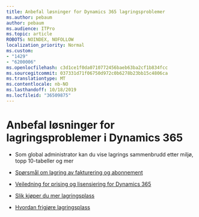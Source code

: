 ```yaml
---
title: Anbefal løsninger for Dynamics 365 lagringsproblemer
ms.author: pebaum
author: pebaum
ms.audience: ITPro
ms.topic: article
ROBOTS: NOINDEX, NOFOLLOW
localization_priority: Normal
ms.custom:
- "1429"
- "6200006"
ms.openlocfilehash: c3d1ce1f0da0710772456baeb63ba2cf1b834fcc
ms.sourcegitcommit: 037331d71f06750d972c0b6278b23bb15c4806ca
ms.translationtype: MT
ms.contentlocale: nb-NO
ms.lasthandoff: 10/18/2019
ms.locfileid: "36509875"
---
```

# <a name="recommend-solutions-for-dynamics-365-storage-issues"></a>Anbefal løsninger for lagringsproblemer i Dynamics 365

* Som global administrator kan du vise lagrings sammenbrudd etter miljø, topp 10-tabeller og mer

* [Spørsmål om lagring av fakturering og abonnement](https://docs.microsoft.com/dynamics365/customer-engagement/admin/contact-information-microsoft-dynamics-365-online-billing-support)

* [Veiledning for prising og lisensiering for Dynamics 365](https://dynamics.microsoft.com/pricing/)

* [Slik kjøper du mer lagringsplass](https://docs.microsoft.com/dynamics365/customer-engagement/admin/manage-storage#add-storage-to-dynamics-365-online)

* [Hvordan frigjøre lagringsplass](https://docs.microsoft.com/dynamics365/customer-engagement/admin/free-storage-space)
